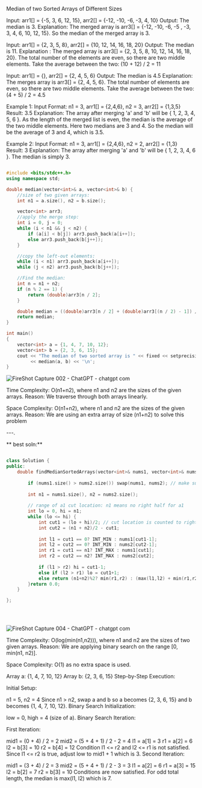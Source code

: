Median of two Sorted Arrays of Different Sizes


Input: arr1[] = {-5, 3, 6, 12, 15}, arr2[] = {-12, -10, -6, -3, 4, 10}
Output: The median is 3.
Explanation: The merged array is arr3[] = {-12, -10, -6, -5 , -3, 3, 4, 6, 10, 12, 15}. So the median of the merged array is 3.

Input: arr1[] = {2, 3, 5, 8}, arr2[] = {10, 12, 14, 16, 18, 20}
Output: The median is 11.
Explanation : The merged array is arr3[] = {2, 3, 5, 8, 10, 12, 14, 16, 18, 20}. The total number of the elements are even, so there are two middle elements.
Take the average between the two: (10 + 12) / 2 = 11

Input: arr1[] = {}, arr2[] = {2, 4, 5, 6}
Output: The median is 4.5
Explanation: The merges array is arr3[] = {2, 4, 5, 6}. The total number of elements are even, so there are two middle elements.
Take the average between the two: (4 + 5) / 2 = 4.5


  Example 1:
Input Format:
 n1 = 3, arr1[] = {2,4,6}, n2 = 3, arr2[] = {1,3,5}
Result:
 3.5
Explanation:
 The array after merging 'a' and 'b' will be { 1, 2, 3, 4, 5, 6 }. As the length of the merged list is even, the median is the average of the two middle elements. Here two medians are 3 and 4. So the median will be the average of 3 and 4, which is 3.5.

Example 2:
Input Format:
 n1 = 3, arr1[] = {2,4,6}, n2 = 2, arr2[] = {1,3}
Result:
 3
Explanation:
 The array after merging 'a' and 'b' will be { 1, 2, 3, 4, 6 }. The median is simply 3.


```cpp

#include <bits/stdc++.h>
using namespace std;

double median(vector<int>& a, vector<int>& b) {
    //size of two given arrays:
    int n1 = a.size(), n2 = b.size();

    vector<int> arr3;
    //apply the merge step:
    int i = 0, j = 0;
    while (i < n1 && j < n2) {
        if (a[i] < b[j]) arr3.push_back(a[i++]);
        else arr3.push_back(b[j++]);
    }

    //copy the left-out elements:
    while (i < n1) arr3.push_back(a[i++]);
    while (j < n2) arr3.push_back(b[j++]);

    //Find the median:
    int n = n1 + n2;
    if (n % 2 == 1) {
        return (double)arr3[n / 2];
    }

    double median = ((double)arr3[n / 2] + (double)arr3[(n / 2) - 1]) / 2.0;
    return median;
}

int main()
{
    vector<int> a = {1, 4, 7, 10, 12};
    vector<int> b = {2, 3, 6, 15};
    cout << "The median of two sorted array is " << fixed << setprecision(1)
         << median(a, b) << '\n';
}

```

![FireShot Capture 002 - ChatGPT - chatgpt com](https://github.com/user-attachments/assets/88f07213-a019-4a95-8e48-7d4431ef5a7b)

Time Complexity: O(n1+n2), where  n1 and n2 are the sizes of the given arrays.
Reason: We traverse through both arrays linearly.

Space Complexity: O(n1+n2), where  n1 and n2 are the sizes of the given arrays.
Reason: We are using an extra array of size (n1+n2) to solve this problem

---.

**  best soln:**

```cpp

class Solution {
public:
    double findMedianSortedArrays(vector<int>& nums1, vector<int>& nums2) {
            
        if (nums1.size() > nums2.size()) swap(nums1, nums2); // make sure a1 is shorter
        
        int n1 = nums1.size(), n2 = nums2.size();
        
        // range of a1 cut location: n1 means no right half for a1
        int lo = 0, hi = n1;
        while (lo <= hi) {
            int cut1 = (lo + hi)/2; // cut location is counted to right half
            int cut2 = (n1 + n2)/2 - cut1;
            
            int l1 = cut1 == 0? INT_MIN : nums1[cut1-1];
            int l2 = cut2 == 0? INT_MIN : nums2[cut2-1];
            int r1 = cut1 == n1? INT_MAX : nums1[cut1];
            int r2 = cut2 == n2? INT_MAX : nums2[cut2];
            
            if (l1 > r2) hi = cut1-1;
            else if (l2 > r1) lo = cut1+1;
            else return (n1+n2)%2? min(r1,r2) : (max(l1,l2) + min(r1,r2))/2.;
        }return 0.0;
    }

};
    

  

```

![FireShot Capture 004 - ChatGPT - chatgpt com](https://github.com/user-attachments/assets/e4620c18-f5a4-4847-b664-d78ada9519f2)



Time Complexity: O(log(min(n1,n2))), where n1 and n2 are the sizes of two given arrays.
Reason: We are applying binary search on the range [0, min(n1, n2)].

Space Complexity: O(1) as no extra space is used.

Array a: {1, 4, 7, 10, 12}
Array b: {2, 3, 6, 15}
Step-by-Step Execution:

Initial Setup:

n1 = 5, n2 = 4
Since n1 > n2, swap a and b so a becomes {2, 3, 6, 15} and b becomes {1, 4, 7, 10, 12}.
Binary Search Initialization:

low = 0, high = 4 (size of a).
Binary Search Iteration:

First Iteration:

mid1 = (0 + 4) / 2 = 2
mid2 = (5 + 4 + 1) / 2 - 2 = 4
l1 = a[1] = 3
r1 = a[2] = 6
l2 = b[3] = 10
r2 = b[4] = 12
Condition l1 <= r2 and l2 <= r1 is not satisfied. Since l1 <= r2 is true, adjust low to mid1 + 1 which is 3.
Second Iteration:

mid1 = (3 + 4) / 2 = 3
mid2 = (5 + 4 + 1) / 2 - 3 = 3
l1 = a[2] = 6
r1 = a[3] = 15
l2 = b[2] = 7
r2 = b[3] = 10
Conditions are now satisfied. For odd total length, the median is max(l1, l2) which is 7.

  
